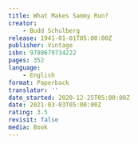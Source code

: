 ```yaml
---
title: What Makes Sammy Run?
creator:
    - Budd Schulberg
release: 1941-01-01T05:00:00Z
publisher: Vintage
isbn: 9780679734222
pages: 352
language:
    - English
format: Paperback
translator: ''
date_started: 2020-12-25T05:00:00Z
date: 2021-03-03T05:00:00Z
rating: 3.5
revisit: false
media: Book
---
```

